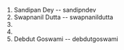 1. Sandipan Dey -- sandipndev 
2. Swapnanil Dutta -- swapnanildutta
3. 
4.
5. Debdut Goswami -- debdutgoswami
